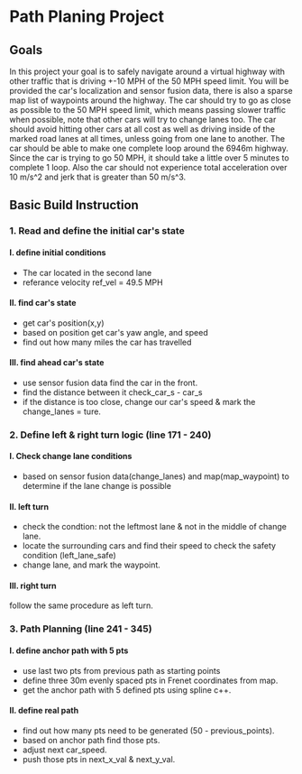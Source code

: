 # Path Planing Project
## Goals
In this project your goal is to safely navigate around a virtual highway with other traffic that is driving +-10 MPH of the 50 MPH speed limit. You will be provided the car's localization and sensor fusion data, there is also a sparse map list of waypoints around the highway. The car should try to go as close as possible to the 50 MPH speed limit, which means passing slower traffic when possible, note that other cars will try to change lanes too. The car should avoid hitting other cars at all cost as well as driving inside of the marked road lanes at all times, unless going from one lane to another. The car should be able to make one complete loop around the 6946m highway. Since the car is trying to go 50 MPH, it should take a little over 5 minutes to complete 1 loop. Also the car should not experience total acceleration over 10 m/s^2 and jerk that is greater than 50 m/s^3.

## Basic Build Instruction
### 1. Read and define the initial car's state
#### I. define initial conditions
*  The car located in the second lane
* referance velocity ref_vel = 49.5 MPH
#### II. find car's state
* get car's position(x,y)
* based on position get car's yaw angle, and speed
* find out how many miles the car has travelled
#### III. find ahead car's state
* use sensor fusion data find the car in the front.
* find the distance between it check_car_s - car_s
* if the distance is too close, change our car's speed & mark the change_lanes = ture. 
### 2. Define left & right turn logic (line 171 - 240)
#### I. Check change lane conditions
* based on sensor fusion data(change_lanes) and map(map_waypoint) to determine if the lane change is possible
#### II. left turn
* check the condtion: not the leftmost lane & not in the middle of change lane. 
* locate the surrounding cars and find their speed to check the safety condition (left_lane_safe) 
*  change lane, and mark the waypoint.
#### III. right turn
follow the same procedure as left turn.

### 3. Path Planning (line 241 - 345)

#### I. define anchor path with 5 pts 
* use last two pts from previous path as starting points
* define three 30m evenly spaced pts in Frenet coordinates from map.
* get the anchor path with 5 defined pts using spline c++.
#### II. define real path
* find out how many pts need to be generated (50 - previous_points).
* based on anchor path find those pts. 
* adjust next car_speed. 
* push those pts in next_x_val & next_y_val.


